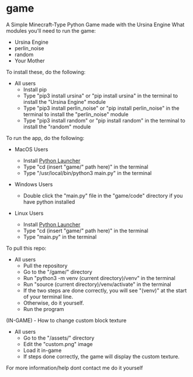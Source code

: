 # game
A Simple Minecraft-Type Python Game made with the Ursina Engine
What modules you'll need to run the game:
* Ursina Engine
* perlin_noise
* random
* Your Mother

To install these, do the following:
* All users
  * Install pip
  * Type "pip3 install ursina" or "pip install ursina" in the terminal to install the "Ursina Engine" module
  * Type "pip3 install perlin_noise" or "pip install perlin_noise" in the terminal to install the "perlin_noise" module
  * Type "pip3 install random" or "pip install random" in the terminal to install the "random" module

To run the app, do the following:
* MacOS Users
  * Install [Python Launcher](https://www.python.org/downloads/macos/ "Python Launcher")
  * Type "cd (insert "game/" path here)" in the terminal
  * Type "/usr/local/bin/python3 main.py" in the terminal
* Windows Users
  * Double click the "main.py" file in the "game/code" directory if you have python installed
  
* Linux Users
  * Install [Python Launcher](https://www.python.org/downloads/macos/ "Python Launcher")
  * Type "cd (insert "game/" path here)" in the terminal
  * Type "main.py" in the terminal

To pull this repo:
* All users
  * Pull the repository
  * Go to the "/game/" directory
  * Run "python3 -m venv (current directory)/venv" in the terminal
  * Run "source (current directory)/venv/activate" in the terminal
  * If the two steps are done correctly, you will see "(venv)" at the start of your terminal line.
  * Otherwise, do it yourself.
  * Run the program

(IN-GAME) - How to change custom block texture
* All users
  * Go to the "/assets/" directory
  * Edit the "custom.png" image
  * Load it in-game
  * If steps done correctly, the game will display the custom texture.

For more information/help dont contact me do it yourself
